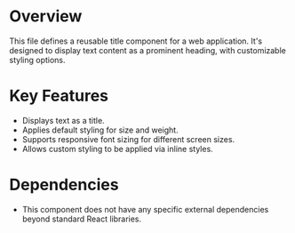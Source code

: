 # Overview

This file defines a reusable title component for a web application. It's designed to display text content as a prominent heading, with customizable styling options.

# Key Features

-   Displays text as a title.
-   Applies default styling for size and weight.
-   Supports responsive font sizing for different screen sizes.
-   Allows custom styling to be applied via inline styles.

# Dependencies

-   This component does not have any specific external dependencies beyond standard React libraries.
